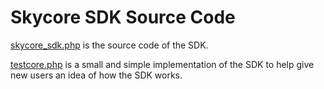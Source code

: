 <h1>Skycore SDK Source Code</h1>

<a href="/1.0/source_code/skycore_sdk.php">skycore_sdk.php</a> is the source code of the SDK.

<a href="/1.0/source_code/testcore.php">testcore.php</a> is a small and simple implementation of the SDK to help give new users an idea of how the SDK works.
